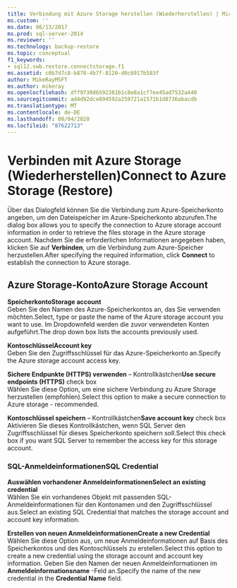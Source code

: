 ```yaml
---
title: Verbindung mit Azure Storage herstellen (Wiederherstellen) | Microsoft-Dokumentation
ms.custom: ''
ms.date: 06/13/2017
ms.prod: sql-server-2014
ms.reviewer: ''
ms.technology: backup-restore
ms.topic: conceptual
f1_keywords:
- sql12.swb.restore.connectstorage.f1
ms.assetid: c0b7d7c8-b878-4b7f-8120-d0c6917b583f
author: MikeRayMSFT
ms.author: mikeray
ms.openlocfilehash: dff9730d6592381b1c8e8a1cf7ee45ad7532a440
ms.sourcegitcommit: ad4d92dce894592a259721a1571b1d8736abacdb
ms.translationtype: MT
ms.contentlocale: de-DE
ms.lasthandoff: 08/04/2020
ms.locfileid: "87622713"
---
```

# <a name="connect-to-azure-storage-restore"></a><span data-ttu-id="456c9-102">Verbinden mit Azure Storage (Wiederherstellen)</span><span class="sxs-lookup"><span data-stu-id="456c9-102">Connect to Azure Storage (Restore)</span></span>
  <span data-ttu-id="456c9-103">Über das Dialogfeld können Sie die Verbindung zum Azure-Speicherkonto angeben, um den Dateispeicher im Azure-Speicherkonto abzurufen.</span><span class="sxs-lookup"><span data-stu-id="456c9-103">The dialog box allows you to specify the connection to Azure storage account information in order to retrieve the files storage in the Azure storage account.</span></span> <span data-ttu-id="456c9-104">Nachdem Sie die erforderlichen Informationen angegeben haben, klicken Sie auf **Verbinden**, um die Verbindung zum Azure-Speicher herzustellen.</span><span class="sxs-lookup"><span data-stu-id="456c9-104">After specifying the required information, click **Connect** to establish the connection to Azure storage.</span></span>  
  
## <a name="azure-storage-account"></a><span data-ttu-id="456c9-105">Azure Storage-Konto</span><span class="sxs-lookup"><span data-stu-id="456c9-105">Azure Storage Account</span></span>  
 <span data-ttu-id="456c9-106">**Speicherkonto**</span><span class="sxs-lookup"><span data-stu-id="456c9-106">**Storage account**</span></span>  
 <span data-ttu-id="456c9-107">Geben Sie den Namen des Azure-Speicherkontos an, das Sie verwenden möchten.</span><span class="sxs-lookup"><span data-stu-id="456c9-107">Select, type or paste the name of the Azure storage account you want to use.</span></span> <span data-ttu-id="456c9-108">Im Dropdownfeld werden die zuvor verwendeten Konten aufgeführt.</span><span class="sxs-lookup"><span data-stu-id="456c9-108">The drop down box lists the accounts previously used.</span></span>  
  
 <span data-ttu-id="456c9-109">**Kontoschlüssel**</span><span class="sxs-lookup"><span data-stu-id="456c9-109">**Account key**</span></span>  
 <span data-ttu-id="456c9-110">Geben Sie den Zugriffsschlüssel für das Azure-Speicherkonto an.</span><span class="sxs-lookup"><span data-stu-id="456c9-110">Specify the Azure storage account access key.</span></span>  
  
 <span data-ttu-id="456c9-111">**Sichere Endpunkte (HTTPS) verwenden** – Kontrollkästchen</span><span class="sxs-lookup"><span data-stu-id="456c9-111">**Use secure endpoints (HTTPS)** check box</span></span>  
 <span data-ttu-id="456c9-112">Wählen Sie diese Option, um eine sichere Verbindung zu Azure Storage herzustellen (empfohlen).</span><span class="sxs-lookup"><span data-stu-id="456c9-112">Select this option to make a secure connection to Azure storage - recommended.</span></span>  
  
 <span data-ttu-id="456c9-113">**Kontoschlüssel speichern** – Kontrollkästchen</span><span class="sxs-lookup"><span data-stu-id="456c9-113">**Save account key** check box</span></span>  
 <span data-ttu-id="456c9-114">Aktivieren Sie dieses Kontrollkästchen, wenn SQL Server den Zugriffsschlüssel für dieses Speicherkonto speichern soll.</span><span class="sxs-lookup"><span data-stu-id="456c9-114">Select this check box if you want SQL Server to remember the access key for this storage account.</span></span>  
  
### <a name="sql-credential"></a><span data-ttu-id="456c9-115">SQL-Anmeldeinformationen</span><span class="sxs-lookup"><span data-stu-id="456c9-115">SQL Credential</span></span>  
 <span data-ttu-id="456c9-116">**Auswählen vorhandener Anmeldeinformationen**</span><span class="sxs-lookup"><span data-stu-id="456c9-116">**Select an existing credential**</span></span>  
 <span data-ttu-id="456c9-117">Wählen Sie ein vorhandenes Objekt mit passenden SQL-Anmeldeinformationen für den Kontonamen und den Zugriffsschlüssel aus.</span><span class="sxs-lookup"><span data-stu-id="456c9-117">Select an existing SQL Credential that matches the storage account and account key information.</span></span>  
  
 <span data-ttu-id="456c9-118">**Erstellen von neuen Anmeldeinformationen**</span><span class="sxs-lookup"><span data-stu-id="456c9-118">**Create a new Credential**</span></span>  
 <span data-ttu-id="456c9-119">Wählen Sie diese Option aus, um neue Anmeldeinformationen auf Basis des Speicherkontos und des Kontoschlüssels zu erstellen.</span><span class="sxs-lookup"><span data-stu-id="456c9-119">Select this option to create a new credential using the storage account and account key information.</span></span> <span data-ttu-id="456c9-120">Geben Sie den Namen der neuen Anmeldeinformationen im **Anmeldeinformationsname** -Feld an.</span><span class="sxs-lookup"><span data-stu-id="456c9-120">Specify the name of the new credential in the **Credential Name** field.</span></span>  
  
  
